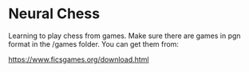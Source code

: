 # Neural Chess

Learning to play chess from games. Make sure there
are games in pgn format in the /games folder. You can
get them from:

https://www.ficsgames.org/download.html

